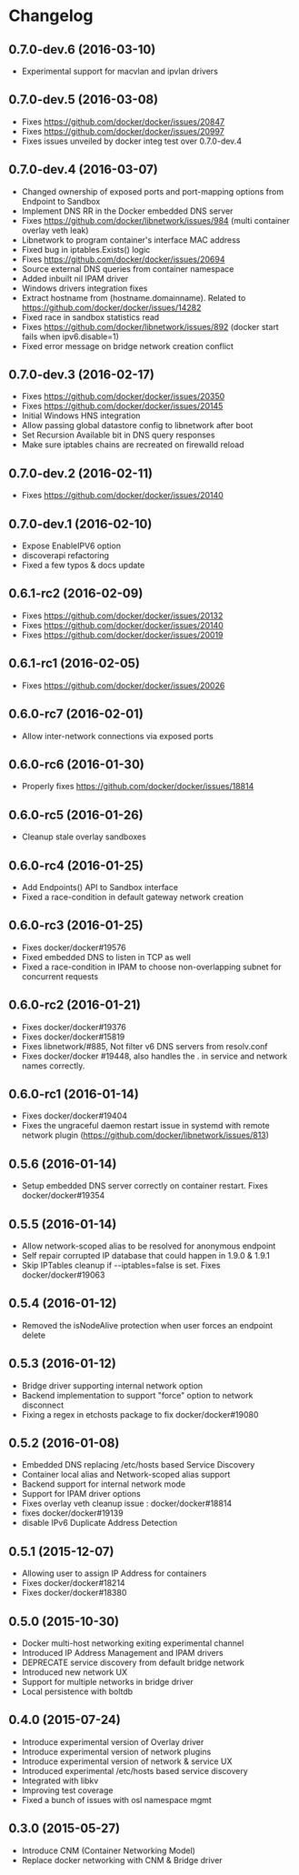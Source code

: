 # Changelog

## 0.7.0-dev.6 (2016-03-10)
- Experimental support for macvlan and ipvlan drivers

## 0.7.0-dev.5 (2016-03-08)
- Fixes https://github.com/docker/docker/issues/20847
- Fixes https://github.com/docker/docker/issues/20997
- Fixes issues unveiled by docker integ test over 0.7.0-dev.4

## 0.7.0-dev.4 (2016-03-07)
- Changed ownership of exposed ports and port-mapping options from Endpoint to Sandbox
- Implement DNS RR in the Docker embedded DNS server
- Fixes https://github.com/docker/libnetwork/issues/984 (multi container overlay veth leak)
- Libnetwork to program container's interface MAC address
- Fixed bug in iptables.Exists() logic
- Fixes https://github.com/docker/docker/issues/20694
- Source external DNS queries from container namespace
- Added inbuilt nil IPAM driver
- Windows drivers integration fixes
- Extract hostname from (hostname.domainname). Related to https://github.com/docker/docker/issues/14282
- Fixed race in sandbox statistics read
- Fixes https://github.com/docker/libnetwork/issues/892 (docker start fails when ipv6.disable=1)
- Fixed error message on bridge network creation conflict

## 0.7.0-dev.3 (2016-02-17)
- Fixes https://github.com/docker/docker/issues/20350
- Fixes https://github.com/docker/docker/issues/20145
- Initial Windows HNS integration
- Allow passing global datastore config to libnetwork after boot
- Set Recursion Available bit in DNS query responses
- Make sure iptables chains are recreated on firewalld reload

## 0.7.0-dev.2 (2016-02-11)
- Fixes https://github.com/docker/docker/issues/20140

## 0.7.0-dev.1 (2016-02-10)
- Expose EnableIPV6 option
- discoverapi refactoring
- Fixed a few typos & docs update

## 0.6.1-rc2 (2016-02-09)
- Fixes https://github.com/docker/docker/issues/20132
- Fixes https://github.com/docker/docker/issues/20140
- Fixes https://github.com/docker/docker/issues/20019

## 0.6.1-rc1 (2016-02-05)
- Fixes https://github.com/docker/docker/issues/20026

## 0.6.0-rc7 (2016-02-01)
- Allow inter-network connections via exposed ports

## 0.6.0-rc6 (2016-01-30)
- Properly fixes https://github.com/docker/docker/issues/18814

## 0.6.0-rc5 (2016-01-26)
- Cleanup stale overlay sandboxes

## 0.6.0-rc4 (2016-01-25)
- Add Endpoints() API to Sandbox interface
- Fixed a race-condition in default gateway network creation

## 0.6.0-rc3 (2016-01-25)
- Fixes docker/docker#19576
- Fixed embedded DNS to listen in TCP as well
- Fixed a race-condition in IPAM to choose non-overlapping subnet for concurrent requests

## 0.6.0-rc2 (2016-01-21)
- Fixes docker/docker#19376
- Fixes docker/docker#15819
- Fixes libnetwork/#885, Not filter v6 DNS servers from resolv.conf
- Fixes docker/docker #19448, also handles the . in service and network names correctly.

## 0.6.0-rc1 (2016-01-14)
- Fixes docker/docker#19404
- Fixes the ungraceful daemon restart issue in systemd with remote network plugin
  (https://github.com/docker/libnetwork/issues/813)

## 0.5.6 (2016-01-14)
- Setup embedded DNS server correctly on container restart. Fixes docker/docker#19354

## 0.5.5 (2016-01-14)
- Allow network-scoped alias to be resolved for anonymous endpoint
- Self repair corrupted IP database that could happen in 1.9.0 & 1.9.1
- Skip IPTables cleanup if --iptables=false is set. Fixes docker/docker#19063

## 0.5.4 (2016-01-12)
- Removed the isNodeAlive protection when user forces an endpoint delete

## 0.5.3 (2016-01-12)
- Bridge driver supporting internal network option
- Backend implementation to support "force" option to network disconnect
- Fixing a regex in etchosts package to fix docker/docker#19080

## 0.5.2 (2016-01-08)
- Embedded DNS replacing /etc/hosts based Service Discovery
- Container local alias and Network-scoped alias support
- Backend support for internal network mode
- Support for IPAM driver options
- Fixes overlay veth cleanup issue : docker/docker#18814
- fixes docker/docker#19139
- disable IPv6 Duplicate Address Detection

## 0.5.1 (2015-12-07)
- Allowing user to assign IP Address for containers
- Fixes docker/docker#18214
- Fixes docker/docker#18380

## 0.5.0 (2015-10-30)

- Docker multi-host networking exiting experimental channel
- Introduced IP Address Management and IPAM drivers
- DEPRECATE service discovery from default bridge network
- Introduced new network UX
- Support for multiple networks in bridge driver
- Local persistence with boltdb

## 0.4.0 (2015-07-24)

- Introduce experimental version of Overlay driver
- Introduce experimental version of network plugins
- Introduce experimental version of network & service UX
- Introduced experimental /etc/hosts based service discovery
- Integrated with libkv
- Improving test coverage
- Fixed a bunch of issues with osl namespace mgmt

## 0.3.0 (2015-05-27)
 
- Introduce CNM (Container Networking Model)
- Replace docker networking with CNM & Bridge driver
